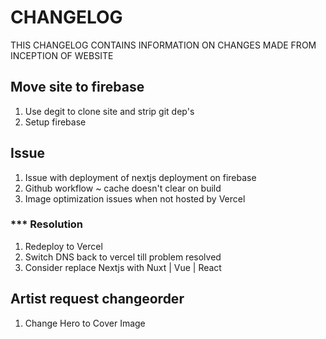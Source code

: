 # CHANGELOG
THIS CHANGELOG CONTAINS INFORMATION ON CHANGES MADE FROM INCEPTION OF WEBSITE

## Move site to firebase
1. Use degit to clone site and strip git dep's 
2. Setup firebase
## Issue
1. Issue with deployment of nextjs deployment on firebase
2. Github workflow ~ cache doesn't clear on build
3. Image optimization issues when not hosted by Vercel
### *** Resolution 
1. Redeploy to Vercel
2. Switch DNS back to vercel till problem resolved
3. Consider replace Nextjs with Nuxt | Vue | React

## Artist request changeorder
1. Change Hero to Cover Image 

